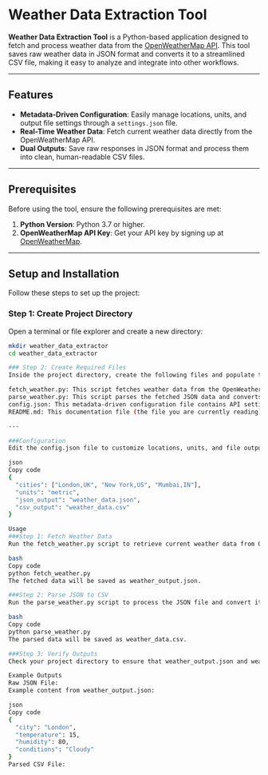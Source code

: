 # Weather Data Extraction Tool  

**Weather Data Extraction Tool** is a Python-based application designed to fetch and process weather data from the [OpenWeatherMap API](https://openweathermap.org/api). This tool saves raw weather data in JSON format and converts it to a streamlined CSV file, making it easy to analyze and integrate into other workflows.  

---

## Features  

- **Metadata-Driven Configuration**: Easily manage locations, units, and output file settings through a `settings.json` file.  
- **Real-Time Weather Data**: Fetch current weather data directly from the OpenWeatherMap API.  
- **Dual Outputs**: Save raw responses in JSON format and process them into clean, human-readable CSV files.  

---

## Prerequisites  

Before using the tool, ensure the following prerequisites are met:  
1. **Python Version**: Python 3.7 or higher.  
2. **OpenWeatherMap API Key**: Get your API key by signing up at [OpenWeatherMap](https://openweathermap.org/api).  

---

## Setup and Installation  

Follow these steps to set up the project:

### Step 1: Create Project Directory  
Open a terminal or file explorer and create a new directory:  
```bash  
mkdir weather_data_extractor  
cd weather_data_extractor  

### Step 2: Create Required Files
Inside the project directory, create the following files and populate them with the corresponding code/content:

fetch_weather.py: This script fetches weather data from the OpenWeatherMap API.
parse_weather.py: This script parses the fetched JSON data and converts it into a CSV file.
config.json: This metadata-driven configuration file contains API settings, locations, and output configurations.
README.md: This documentation file (the file you are currently reading).

---

###Configuration
Edit the config.json file to customize locations, units, and file output preferences. Below is an example configuration:

json
Copy code
{
  "cities": ["London,UK", "New York,US", "Mumbai,IN"],
  "units": "metric",
  "json_output": "weather_data.json",
  "csv_output": "weather_data.csv"
}

Usage
###Step 1: Fetch Weather Data
Run the fetch_weather.py script to retrieve current weather data from OpenWeatherMap:

bash
Copy code
python fetch_weather.py  
The fetched data will be saved as weather_output.json.

###Step 2: Parse JSON to CSV
Run the parse_weather.py script to process the JSON file and convert it to CSV format:

bash
Copy code
python parse_weather.py  
The parsed data will be saved as weather_data.csv.

###Step 3: Verify Outputs
Check your project directory to ensure that weather_output.json and weather_data.csv are correctly created.

Example Outputs
Raw JSON File:
Example content from weather_output.json:

json
Copy code
{  
  "city": "London",  
  "temperature": 15,  
  "humidity": 80,  
  "conditions": "Cloudy"  
}  
Parsed CSV File:
